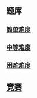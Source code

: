 ## 题库

### [简单难度](https://github.com/rabbee/practice/tree/master/leetcode/easy)

### [中等难度](https://github.com/rabbee/practice/tree/master/leetcode/medium)

### [困难难度](https://github.com/rabbee/practice/tree/master/leetcode/hard)

## [竞赛](https://github.com/rabbee/practice/tree/master/leetcode/contest)